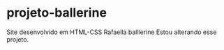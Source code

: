 # projeto-ballerine
 Site desenvolvido em HTML-CSS Rafaella balllerine
 Estou alterando esse projeto.
